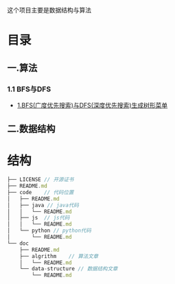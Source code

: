 这个项目主要是数据结构与算法

# 目录
## 一.算法
### 1.1 BFS与DFS
- [1.BFS(广度优先搜索)与DFS(深度优先搜索)生成树形菜单](./doc/algrithm/001_bfs_dfs_menu/README.md)


## 二.数据结构


# 结构
```js
├── LICENSE // 开源证书
├── README.md
├── code    // 代码位置
│   ├── README.md
│   ├── java // java代码
│   │   └── README.md
│   ├── js  // js代码
│   │   └── README.md
│   └── python // python代码
│       └── README.md
└── doc
    ├── README.md
    ├── algrithm    // 算法文章
    │   └── README.md
    └── data-structure // 数据结构文章
        └── README.md
```